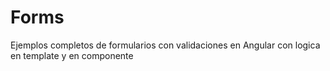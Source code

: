 # Forms
Ejemplos completos de formularios con validaciones en Angular con logica en template y en componente
